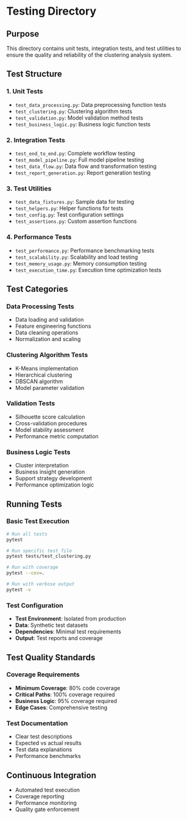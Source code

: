 # Testing Directory

## Purpose
This directory contains unit tests, integration tests, and test utilities to ensure the quality and reliability of the clustering analysis system.

## Test Structure

### 1. **Unit Tests**
- `test_data_processing.py`: Data preprocessing function tests
- `test_clustering.py`: Clustering algorithm tests
- `test_validation.py`: Model validation method tests
- `test_business_logic.py`: Business logic function tests

### 2. **Integration Tests**
- `test_end_to_end.py`: Complete workflow testing
- `test_model_pipeline.py`: Full model pipeline testing
- `test_data_flow.py`: Data flow and transformation testing
- `test_report_generation.py`: Report generation testing

### 3. **Test Utilities**
- `test_data_fixtures.py`: Sample data for testing
- `test_helpers.py`: Helper functions for tests
- `test_config.py`: Test configuration settings
- `test_assertions.py`: Custom assertion functions

### 4. **Performance Tests**
- `test_performance.py`: Performance benchmarking tests
- `test_scalability.py`: Scalability and load testing
- `test_memory_usage.py`: Memory consumption testing
- `test_execution_time.py`: Execution time optimization tests

## Test Categories

### **Data Processing Tests**
- Data loading and validation
- Feature engineering functions
- Data cleaning operations
- Normalization and scaling

### **Clustering Algorithm Tests**
- K-Means implementation
- Hierarchical clustering
- DBSCAN algorithm
- Model parameter validation

### **Validation Tests**
- Silhouette score calculation
- Cross-validation procedures
- Model stability assessment
- Performance metric computation

### **Business Logic Tests**
- Cluster interpretation
- Business insight generation
- Support strategy development
- Performance optimization logic

## Running Tests

### **Basic Test Execution**
```bash
# Run all tests
pytest

# Run specific test file
pytest tests/test_clustering.py

# Run with coverage
pytest --cov=.

# Run with verbose output
pytest -v
```

### **Test Configuration**
- **Test Environment**: Isolated from production
- **Data**: Synthetic test datasets
- **Dependencies**: Minimal test requirements
- **Output**: Test reports and coverage

## Test Quality Standards

### **Coverage Requirements**
- **Minimum Coverage**: 80% code coverage
- **Critical Paths**: 100% coverage required
- **Business Logic**: 95% coverage required
- **Edge Cases**: Comprehensive testing

### **Test Documentation**
- Clear test descriptions
- Expected vs actual results
- Test data explanations
- Performance benchmarks

## Continuous Integration
- Automated test execution
- Coverage reporting
- Performance monitoring
- Quality gate enforcement
